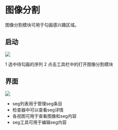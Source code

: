 # 图像分割

图像分割模块可用于勾画感兴趣区域。

## 启动

![](/images/segmentation/segmentationModule.png)

1 选中待勾画的序列 
2 点击工具栏中的<v-icon size='small' icon="mdi-fruit-watermelon" color='yellow'/>打开图像分割模块

## 界面

![](/images/segmentation/layout.png)

* seg列表用于管理seg条目
* 检查器中可以查看seg详情
* 各视图可用于查看图像和seg内容
* seg工具可用于编辑seg内容
